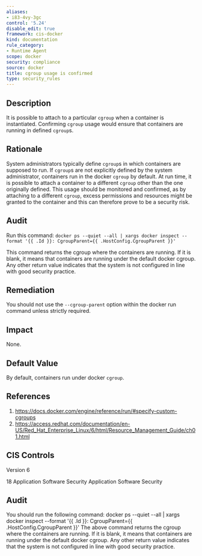 ```yaml
---
aliases:
- i83-4vy-3gc
control: '5.24'
disable_edit: true
framework: cis-docker
kind: documentation
rule_category:
- Runtime Agent
scope: docker
security: compliance
source: docker
title: cgroup usage is confirmed
type: security_rules
---
```


## Description

It is possible to attach to a particular `cgroup` when a container is instantiated. Confirming `cgroup` usage would ensure that containers are running in defined `cgroup`s.

## Rationale

System administrators typically define `cgroup`s in which containers are supposed to run. If `cgroup`s are not explicitly defined by the system administrator, containers run in the docker `cgroup` by default. At run time, it is possible to attach a container to a different `cgroup` other than the one originally defined. This usage should be monitored and confirmed, as by attaching to a different `cgroup`, excess permissions and resources might be granted to the container and this can therefore prove to be a security risk.

## Audit

Run this command: `docker ps --quiet --all | xargs docker inspect --format '{{ .Id }}: CgroupParent={{ .HostConfig.CgroupParent }}'` 

This command returns the cgroup where the containers are running. If it is blank, it means that containers are running under the default docker cgroup. Any other return value indicates that the system is not configured in line with good security practice.

## Remediation

You should not use the `--cgroup-parent` option within the docker run command unless strictly required.

## Impact

None.

## Default Value

By default, containers run under docker `cgroup`.

## References

1. https://docs.docker.com/engine/reference/run/#specify-custom-cgroups
2. https://access.redhat.com/documentation/en-US/Red_Hat_Enterprise_Linux/6/html/Resource_Management_Guide/ch01.html

## CIS Controls

Version 6

18 Application Software Security Application Software Security

## Audit

You should run the following command: docker ps --quiet --all | xargs docker inspect --format '{{ .Id }}: CgroupParent={{ .HostConfig.CgroupParent }}' The above command returns the cgroup where the containers are running. If it is blank, it means that containers are running under the default docker cgroup. Any other return value indicates that the system is not configured in line with good security practice.
